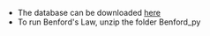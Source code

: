 
- The database can be downloaded [here](https://github.com/wcota/covid19br/blob/master/cases-brazil-cities-time.csv)
- To run Benford's Law, unzip the folder Benford_py
